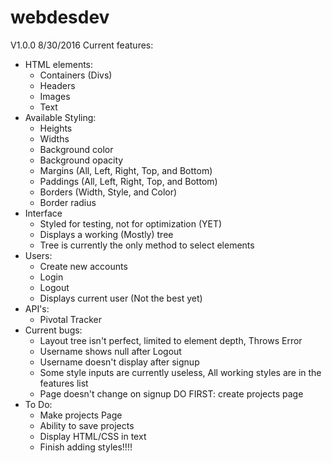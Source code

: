 # webdesdev

V1.0.0 8/30/2016
Current features:
- HTML elements:
  - Containers (Divs)
  - Headers
  - Images
  - Text
- Available Styling:
  - Heights
  - Widths
  - Background color
  - Background opacity
  - Margins (All, Left, Right, Top, and Bottom)
  - Paddings (All, Left, Right, Top, and Bottom)
  - Borders (Width, Style, and Color)
  - Border radius
- Interface
  - Styled for testing, not for optimization (YET)
  - Displays a working (Mostly) tree
  - Tree is currently the only method to select elements
- Users:
  - Create new accounts
  - Login
  - Logout
  - Displays current user (Not the best yet)
- API's:
  - Pivotal Tracker
- Current bugs:
  - Layout tree isn't perfect, limited to element depth, Throws Error
  - Username shows null after Logout
  - Username doesn't display after signup
  - Some style inputs are currently useless, All working styles are in the features list
  - Page doesn't change on signup DO FIRST: create projects page
- To Do:
  - Make projects Page
  - Ability to save projects
  - Display HTML/CSS in text
  - Finish adding styles!!!!
